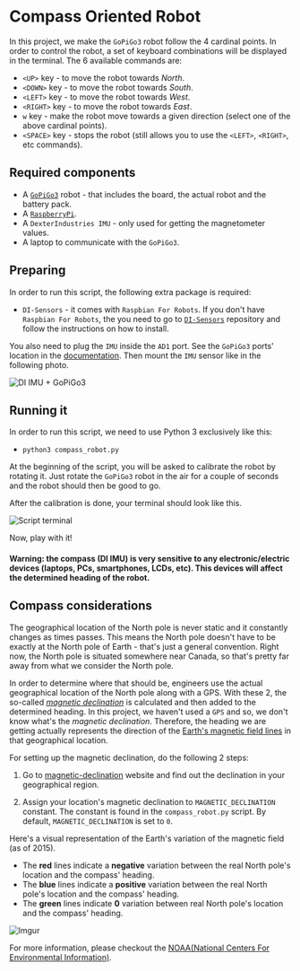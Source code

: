 # Compass Oriented Robot

In this project, we make the `GoPiGo3` robot follow the 4 cardinal points. In order to control the robot,
a set of keyboard combinations will be displayed in the terminal. The 6 available commands are:

* `<UP>` key - to move the robot towards *North*.
* `<DOWN>` key - to move the robot towards *South*.
* `<LEFT>` key - to move the robot towards *West*.
* `<RIGHT>` key - to move the robot towards *East*.
* `w` key - make the robot move towards a given direction (select one of the above cardinal points).
* `<SPACE>` key - stops the robot (still allows you to use the `<LEFT>`, `<RIGHT>`, etc commands).

## Required components

* A [`GoPiGo3`](https://www.dexterindustries.com/gopigo3/) robot - that includes the board, the actual robot and the battery pack.
* A [`RaspberryPi`](https://www.dexterindustries.com/shop/raspberry-pi-3/).
* A `DexterIndustries IMU` - only used for getting the magnetometer values.
* A laptop to communicate with the `GoPiGo3`.

## Preparing

In order to run this script, the following extra package is required:

* `DI-Sensors` - it comes with `Raspbian For Robots`. If you don't have `Raspbian For Robots`, the you need to go to [`DI-Sensors`](https://github.com/DexterInd/DI_Sensors) repository and follow the instructions on how to install.

You also need to plug the `IMU` inside the `AD1` port. See the `GoPiGo3` ports' location in the [documentation](http://gopigo3.readthedocs.io/en/latest/api-basic.html#hardware-ports). Then mount the `IMU` sensor like in the following photo.

![DI IMU + GoPiGo3](http://i.imgur.com/bdPfass.jpg)

## Running it

In order to run this script, we need to use Python 3 exclusively like this:

* `python3 compass_robot.py`

At the beginning of the script, you will be asked to calibrate the robot by rotating it. Just rotate the `GoPiGo3` robot in the air for a couple of seconds and the robot should then be good to go.

After the calibration is done, your terminal should look like this.

![Script terminal](http://i.imgur.com/4PWYzkv.png)

Now, play with it!

#### Warning: the compass (DI IMU) is very sensitive to any electronic/electric devices (laptops, PCs, smartphones, LCDs, etc). This devices will affect the determined heading of the robot.

## Compass considerations

The geographical location of the North pole is never static and it constantly changes as times passes.
This means the North pole doesn't have to be exactly at the North pole of Earth - that's just a general convention. Right now, the North pole is situated somewhere near Canada, so that's pretty far away from what we consider the North pole.

In order to determine where that should be, engineers use the actual geographical location of the North pole along with a GPS. With these 2, the so-called [*magnetic declination*](https://en.wikipedia.org/wiki/Magnetic_declination) is calculated and then added to the determined heading.
In this project, we haven't used a `GPS` and so, we don't know what's the *magnetic declination*. Therefore, the heading we are getting actually represents the direction of the [Earth's magnetic field lines](https://en.wikipedia.org/wiki/Earth%27s_magnetic_field) in that geographical location.

For setting up the magnetic declination, do the following 2 steps:

1. Go to [magnetic-declination](http://www.magnetic-declination.com/) website and find out the declination in your geographical region.

1. Assign your location's magnetic declination to `MAGNETIC_DECLINATION` constant. The constant is found in the `compass_robot.py` script. By default, `MAGNETIC_DECLINATION` is set to `0`.

Here's a visual representation of the Earth's variation of the magnetic field (as of 2015).

* The **red** lines indicate a **negative** variation between the real North pole's location and the compass' heading.
* The **blue** lines indicate a **positive** variation between the real North pole's location and the compass' heading.
* The **green** lines indicate **0** variation between real North pole's location and the compass' heading.

![Imgur](http://i.imgur.com/cLaPxFV.png)

For more information, please checkout the [NOAA(National Centers For Environmental Information)](https://maps.ngdc.noaa.gov/viewers/historical_declination/).
